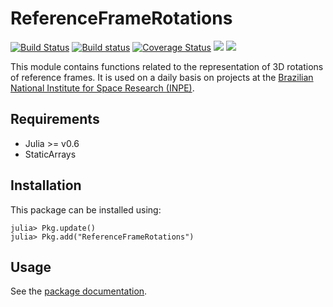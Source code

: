 # ReferenceFrameRotations

[![Build Status](https://travis-ci.org/JuliaSpace/ReferenceFrameRotations.jl.svg?branch=master)](https://travis-ci.org/JuliaSpace/ReferenceFrameRotations.jl)
[![Build status](https://ci.appveyor.com/api/projects/status/m56xqo4qcn0yoiuk/branch/master?svg=true)](https://ci.appveyor.com/project/ronisbr/referenceframerotations-jl/branch/master)
[![Coverage Status](https://coveralls.io/repos/github/JuliaSpace/ReferenceFrameRotations.jl/badge.svg?branch=master)](https://coveralls.io/github/JuliaSpace/ReferenceFrameRotations.jl?branch=master)
[![](https://img.shields.io/badge/docs-stable-blue.svg)][docs-stable-url]
[![](https://img.shields.io/badge/docs-latest-blue.svg)][docs-latest-url]

This module contains functions related to the representation of 3D rotations of
reference frames. It is used on a daily basis on projects at the [Brazilian
National Institute for Space Research (INPE)](http://www.inpe.br).

## Requirements

* Julia >= v0.6
* StaticArrays

## Installation

This package can be installed using:

```julia-repl
julia> Pkg.update()
julia> Pkg.add("ReferenceFrameRotations")
```

## Usage

See the [package documentation][docs-stable-url].

[docs-latest-url]: https://juliaspace.github.io/ReferenceFrameRotations.jl/latest
[docs-stable-url]: https://juliaspace.github.io/ReferenceFrameRotations.jl/stable

